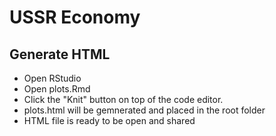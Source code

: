 # USSR Economy

## Generate HTML

* Open RStudio
* Open plots.Rmd
* Click the "Knit" button on top of the code editor.
* plots.html will be gemnerated and placed in the root folder
* HTML file is ready to be open and shared

